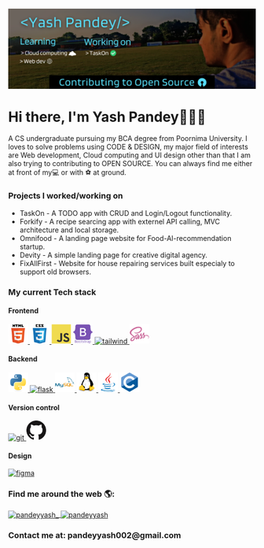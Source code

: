<img align="center" src="https://github.com/yashpandey002/yashpandey002/blob/93aa0d9c3cf16ab0881487ab5d44a73a054ce9cb/img/yashpandey002.png" alt="pandeyyash"/></a>
<h1>Hi there, I'm Yash Pandey👋👨‍💻</h1>
<p>A CS undergraduate pursuing my BCA degree from Poornima University. I loves to solve problems using CODE & DESIGN, my major field of interests are Web development, Cloud computing and UI design other than that I am also trying to contributing to OPEN SOURCE. You can always find me either at front of my💻 or with ⚽ at ground.</p>
<h3>Projects I worked/working on</h3>
<ul>
  <li>TaskOn - A TODO app with CRUD and Login/Logout functionality.</li>
  <li>Forkify - A recipe searcing app with externel API calling, MVC architecture and local storage.</li>
  <li>Omnifood - A landing page website for Food-AI-recommendation startup.</li>
  <li>Devity - A simple landing page for creative digital agency.</li>
  <li>FixAllFirst - Website for house repairing services built especialy to support old browsers.</li>
</ul>
<h3>My current Tech stack</h3>
  
<h4>Frontend</h4>
  <a href="https://www.w3.org/html/" target="_blank" rel="noreferrer">
    <img src="https://raw.githubusercontent.com/devicons/devicon/master/icons/html5/html5-original-wordmark.svg" alt="html5" width="40" height="40" />
  </a>
    <a href="https://www.w3schools.com/css/" target="_blank" rel="noreferrer">
    <img src="https://raw.githubusercontent.com/devicons/devicon/master/icons/css3/css3-original-wordmark.svg" alt="css3" width="40" height="40" />
  </a>
    <a href="https://developer.mozilla.org/en-US/docs/Web/JavaScript" target="_blank" rel="noreferrer">
    <img src="https://raw.githubusercontent.com/devicons/devicon/master/icons/javascript/javascript-original.svg" alt="javascript" width="40" height="40" />
  </a>
    <a href="https://getbootstrap.com" target="_blank" rel="noreferrer">
    <img src="https://raw.githubusercontent.com/devicons/devicon/master/icons/bootstrap/bootstrap-plain-wordmark.svg" alt="bootstrap" width="40" height="40" />
  </a>
    <a href="https://tailwindcss.com/" target="_blank" rel="noreferrer">
    <img src="https://www.vectorlogo.zone/logos/tailwindcss/tailwindcss-icon.svg" alt="tailwind" width="40" height="40" />
  </a>
    <a href="https://sass-lang.com" target="_blank" rel="noreferrer">
    <img src="https://raw.githubusercontent.com/devicons/devicon/master/icons/sass/sass-original.svg" alt="sass" width="40" height="40" />
  </a>
<h4>Backend</h4>
  <a href="https://www.python.org" target="_blank" rel="noreferrer">
    <img src="https://raw.githubusercontent.com/devicons/devicon/master/icons/python/python-original.svg" alt="python" width="40" height="40" />
  </a>
    <a href="https://flask.palletsprojects.com/" target="_blank" rel="noreferrer">
    <img src="https://www.vectorlogo.zone/logos/pocoo_flask/pocoo_flask-icon.svg" alt="flask" width="40" height="40" />
  </a>
  <a href="https://www.mysql.com/" target="_blank" rel="noreferrer"> <img src="https://raw.githubusercontent.com/devicons/devicon/master/icons/mysql/mysql-original-wordmark.svg" alt="mysql" width="40" height="40"/> </a>
    <a href="https://www.linux.org/" target="_blank" rel="noreferrer">
    <img src="https://raw.githubusercontent.com/devicons/devicon/master/icons/linux/linux-original.svg" alt="linux" width="40" height="40" />
  </a>
    <a href="https://www.java.com" target="_blank" rel="noreferrer">
    <img src="https://raw.githubusercontent.com/devicons/devicon/master/icons/java/java-original.svg" alt="java" width="40" height="40" />
  </a>
    <a href="https://www.cprogramming.com/" target="_blank" rel="noreferrer">
    <img src="https://raw.githubusercontent.com/devicons/devicon/master/icons/c/c-original.svg" alt="c" width="40" height="40" />
  </a>
<h4>Version control</h4>
  <a href="https://git-scm.com/" target="_blank" rel="noreferrer">
    <img src="https://www.vectorlogo.zone/logos/git-scm/git-scm-icon.svg" alt="git" width="40" height="40" />
  </a>
  <a href="https://github.com/" target="_blank" rel="noreferrer">
    <img src="https://github.com/yashpandey002/yashpandey002/blob/94f8a7573a666c29cfea8286a12d05cda1da0c24/img/GitHub-Mark-64px.png" alt="git" width="40" height="40" />
  </a>
<h4>Design</h4>
  <a href="https://www.figma.com/" target="_blank" rel="noreferrer">
    <img src="https://www.vectorlogo.zone/logos/figma/figma-icon.svg" alt="figma" width="40" height="40" />
  </a>
<h3>Find me around the web 🌎:</h3>
  <a href="https://twitter.com/pandeyyash_" target="blank">
    <img align="center" src="https://raw.githubusercontent.com/rahuldkjain/github-profile-readme-generator/master/src/images/icons/Social/twitter.svg" alt="pandeyyash_" height="30" width="40" />
  </a>
  <a href="https://linkedin.com/in/pandeyyash" target="blank">
    <img align="center" src="https://raw.githubusercontent.com/rahuldkjain/github-profile-readme-generator/master/src/images/icons/Social/linked-in-alt.svg" alt="pandeyyash" height="30" width="40" />
  </a>
  
<h3>Contact me at: pandeyyash002@gmail.com</h3>
